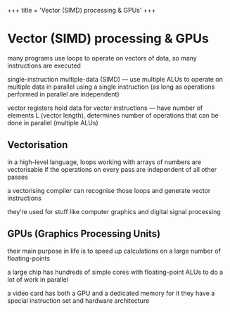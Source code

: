 +++
title = 'Vector (SIMD) processing & GPUs'
+++
# Vector (SIMD) processing & GPUs
many programs use loops to operate on vectors of data, so many instructions are executed

single-instruction multiple-data (SIMD) — use multiple ALUs to operate on multiple data in parallel using a single instruction (as long as operations performed in parallel are independent)

vector registers hold data for vector instructions — have number of elements L (vector length), determines number of operations that can be done in parallel (multiple ALUs)

## Vectorisation

in a high-level language, loops working with arrays of numbers are vectorisable if the operations on every pass are independent of all other passes

a vectorising compiler can recognise those loops and generate vector instructions

they’re used for stuff like computer graphics and digital signal processing

## GPUs (Graphics Processing Units)

their main purpose in life is to speed up calculations on a large number of floating-points

a large chip has hundreds of simple cores with floating-point ALUs to do a lot of work in parallel

a video card has both a GPU and a dedicated memory for it
they have a special instruction set and hardware architecture
